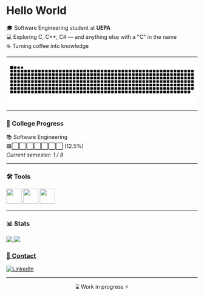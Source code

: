 # Hello World

🎓 Software Engineering student at **UEPA**  <br>
💻 Exploring C, C++, C# — and anything else with a "C" in the name  <br>
☕ Turning coffee into knowledge

---

![snake gif](https://github.com/carvalho-xx/carvalho-xx/blob/output/github-snake-dark.svg)

---

### 🎯 College Progress

<!-- PROGRESS_START -->
📚 Software Engineering  
🟩⬜⬜⬜⬜⬜⬜⬜ (12.5%)  
_Current semester: 1 / 8_
<!-- PROGRESS_END -->

---

### 🛠️ Tools
<img src="https://cdn.jsdelivr.net/gh/devicons/devicon@latest/icons/git/git-original.svg" width="40" height="40"/> <img src="https://cdn.jsdelivr.net/gh/devicons/devicon@latest/icons/csharp/csharp-original.svg" width="40" height = "40"/> <img src="https://cdn.jsdelivr.net/gh/devicons/devicon@latest/icons/visualstudio/visualstudio-original.svg" width="40" height="40"/>

---

### 📊 Stats

<div>
<a href="https://github.com/seu-usuário-aqui">
<img loading="lazy" height="180em" src="https://github-readme-stats.vercel.app/api/top-langs/?username=carvalho-xx&layout=compact&langs_count=7&theme=dracula"/>
<img loading="lazy" height="180em" src="https://github-readme-stats.vercel.app/api?username=carvalho-xx&show_icons=true&theme=dracula&include_all_commits=true&count_private=true"/>
</div>



### 📎 Contact

[![LinkedIn](https://img.shields.io/badge/-LinkedIn-0A66C2?style=flat&logo=linkedin&logoColor=white)](https://www.linkedin.com/in/jpcarvalho42)

---

<p align="center">
  ⌛ Work in progress ⚡
</p>
